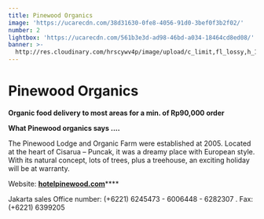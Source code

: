 ```yaml
---
title: Pinewood Organics
image: 'https://ucarecdn.com/38d31630-0fe8-4056-91d0-3bef0f3b2f02/'
number: 2
lightbox: 'https://ucarecdn.com/561b3e3d-ad98-46bd-a034-18464cd8ed08/'
banner: >-
  http://res.cloudinary.com/hrscywv4p/image/upload/c_limit,fl_lossy,h_1500,w_2000,f_auto,q_auto/v1/1378019/kilarov-zaneit-634702-unsplash_zfrfwx.jpg
---
```

# **Pinewood Organics**

**Organic food delivery to most areas for a min. of Rp90,000 order**

**What Pinewood organics says ....**

The Pinewood Lodge and Organic Farm were established at 2005. Located at the heart of Cisarua – Puncak, it was a dreamy place with European style. With its natural concept, lots of trees, plus a treehouse, an exciting holiday will be at warranty.

Website: [**hotelpinewood.com**](http://hotelpinewood.com)****

Jakarta sales Office number: (+6221) 6245473 - 6006448 - 6282307 . Fax: (+6221) 6399205
